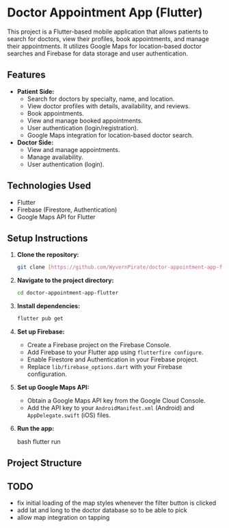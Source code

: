 # Doctor Appointment App (Flutter)

This project is a Flutter-based mobile application that allows patients to search for doctors, view their profiles, book appointments, and manage their appointments. It utilizes Google Maps for location-based doctor searches and Firebase for data storage and user authentication.

## Features

-   **Patient Side:**
    -   Search for doctors by specialty, name, and location.
    -   View doctor profiles with details, availability, and reviews.
    -   Book appointments.
    -   View and manage booked appointments.
    -   User authentication (login/registration).
    -   Google Maps integration for location-based doctor search.
-   **Doctor Side:**
    -   View and manage appointments.
    -   Manage availability.
    -   User authentication (login).

## Technologies Used

-   Flutter
-   Firebase (Firestore, Authentication)
-   Google Maps API for Flutter

## Setup Instructions

1.  **Clone the repository:**

    ```bash
    git clone [https://github.com/WyvernPirate/doctor-appointment-app-flutter.git](https://www.google.com/search?q=https://github.com/WyvernPirate/doctor-appointment-app-flutter.git)
    ```

2.  **Navigate to the project directory:**

    ```bash
    cd doctor-appointment-app-flutter
    ```

3.  **Install dependencies:**

    ```bash
    flutter pub get
    ```

4.  **Set up Firebase:**
    -   Create a Firebase project on the Firebase Console.
    -   Add Firebase to your Flutter app using `flutterfire configure`.
    -   Enable Firestore and Authentication in your Firebase project.
    -   Replace `lib/firebase_options.dart` with your Firebase configuration.

5.  **Set up Google Maps API:**
    -   Obtain a Google Maps API key from the Google Cloud Console.
    -   Add the API key to your `AndroidManifest.xml` (Android) and `AppDelegate.swift` (iOS) files.

6.  **Run the app:**

    bash
    flutter run
 
## Project Structure

## TODO
- fix initial loading of the map styles whenever the filter button is clicked
- add lat and long to the doctor database so to be able to pick
- allow map integration on tapping